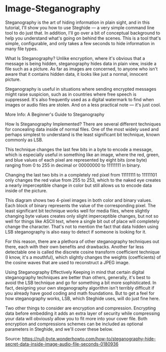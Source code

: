 # Image-Steganography
Steganography is the art of hiding information in plain sight, and in this tutorial, I'll show you how to use Steghide — a very simple command line tool to do just that. In addition, I'll go over a bit of conceptual background to help you understand what's going on behind the scenes. This is a tool that's simple, configurable, and only takes a few seconds to hide information in many file types.

What Is Steganography?
Unlike encryption, where it's obvious that a message is being hidden, steganography hides data in plain view, inside a file such as a picture. As far as images are concerned, to anyone who isn't aware that it contains hidden data, it looks like just a normal, innocent picture.

Steganography is useful in situations where sending encrypted messages might raise suspicion, such as in countries where free speech is suppressed. It's also frequently used as a digital watermark to find when images or audio files are stolen. And on a less practical note — it's just cool.

More Info: A Beginner's Guide to Steganography

How Is Steganography Implemented?
There are several different techniques for concealing data inside of normal files. One of the most widely used and perhaps simplest to understand is the least significant bit technique, known commonly as LSB.

This technique changes the last few bits in a byte to encode a message, which is especially useful in something like an image, where the red, green, and blue values of each pixel are represented by eight bits (one byte) ranging from 0 to 255 in decimal or 00000000 to 11111111 in binary.

Changing the last two bits in a completely red pixel from 11111111 to 11111101 only changes the red value from 255 to 253, which to the naked eye creates a nearly imperceptible change in color but still allows us to encode data inside of the picture.

This diagram shows two 4-pixel images in both color and binary values. Each block of binary represents the value of the corresponding pixel.
The least significant bit technique works well for media files, where slightly changing byte values creates only slight imperceptible changes, but not so well for things like ASCII text, where a single bit out of place will completely change the character. That's not to mention the fact that data hidden using LSB steganography is also easy to detect if someone is looking for it.

For this reason, there are a plethora of other steganography techniques out there, each with their own benefits and drawbacks. Another far less detectable one is called the discrete cosine transform coefficient technique (I know, it's a mouthful), which slightly changes the weights (coefficients) of the cosine waves that are used to reconstruct a JPEG image.

Using Steganography Effectively
Keeping in mind that certain digital steganography techniques are better than others, generally, it's best to avoid the LSB technique and go for something a bit more sophisticated. In fact, designing your own steganography algorithm isn't terribly difficult if you already have good coding and math foundations. But to get a feel for how steganography works, LSB, which Steghide uses, will do just fine here.

Two other things to consider are encryption and compression. Encrypting data before embedding it adds an extra layer of security while compressing your data will obviously allow you to fit more into your cover file. Both encryption and compressions schemes can be included as optional parameters in Steghide, and we'll cover these below.

Source: https://null-byte.wonderhowto.com/how-to/steganography-hide-secret-data-inside-image-audio-file-seconds-0180936
